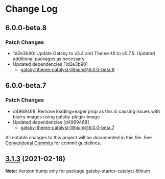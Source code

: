 # Change Log

## 6.0.0-beta.8

### Patch Changes

- 1d2e3b90: Update Gatsby to v3.4 and Theme-UI to v0.7.5. Updated additional packages as necessary.
- Updated dependencies [1d2e3b90]
  - gatsby-theme-catalyst-lithium@6.0.0-beta.8

## 6.0.0-beta.7

### Patch Changes

- d4969468: Remove loading=eager prop as this is causing issues with blurry images using gatsby-plugin-image
- Updated dependencies [d4969468]
  - gatsby-theme-catalyst-lithium@6.0.0-beta.7

All notable changes to this project will be documented in this file.
See [Conventional Commits](https://conventionalcommits.org) for commit guidelines.

## [3.1.3](https://github.com/ehowey/gatsby-starter-catalyst-blog/compare/gatsby-starter-catalyst-lithium@3.1.2...gatsby-starter-catalyst-lithium@3.1.3) (2021-02-18)

**Note:** Version bump only for package gatsby-starter-catalyst-lithium
